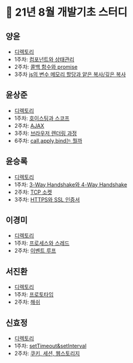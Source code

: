 # 🍫 21년 8월 개발기초 스터디

## 양윤

- [디렉토리](https://github.com/prgrms-web-devcourse/FE-August-study/tree/Week1/Yohan%5DStudy/%5B1%EA%B8%B0-B%5D%EC%96%91%EC%9C%A4)
- 1주차: [컴포넌트와 상태관리](https://github.com/prgrms-web-devcourse/FE-August-study/blob/Week1/Yohan%5DStudy/%5B1%EA%B8%B0-B%5D%EC%96%91%EC%9C%A4/%EC%BB%B4%ED%8F%AC%EB%84%8C%ED%8A%B8%EC%99%80%20%EC%83%81%ED%83%9C%EA%B4%80%EB%A6%AC.md)
- 2주차: [콜백 함수와 promise](https://velog.io/@yooon26/%EC%9E%90%EB%B0%94%EC%8A%A4%ED%81%AC%EB%A6%BD%ED%8A%B8%EC%9D%98-%EB%B9%84%EB%8F%99%EA%B8%B0-%EC%B2%98%EB%A6%AC1-%EC%BD%9C%EB%B0%B1%ED%95%A8%EC%88%98%EC%99%80-Promise%EC%9D%98-%EA%B8%B0%EB%B3%B8-%EC%82%AC%EC%9A%A9%EB%B2%95)
- 3주차 [js의 변수 메모리 할당과 얕은 복사/깊은 복사](https://velog.io/@yooon26/%EC%9E%90%EB%B0%94%EC%8A%A4%ED%81%AC%EB%A6%BD%ED%8A%B8%EC%9D%98-%EB%A9%94%EB%AA%A8%EB%A6%AC-%EA%B9%8A%EC%9D%80-%EB%B3%B5%EC%82%AC-%EC%96%95%EC%9D%80-%EB%B3%B5%EC%82%AC)

## 윤상준

- [디렉토리](https://github.com/prgrms-web-devcourse/FE-August-study/tree/Week1/Yohan%5DStudy/%5B1%EA%B8%B0-B%5D%EC%9C%A4%EC%83%81%EC%A4%80)
- 1주차: [호이스팅과 스코프](https://github.com/prgrms-web-devcourse/FE-August-study/blob/Week1/Yohan%5DStudy/%5B1%EA%B8%B0-B%5D%EC%9C%A4%EC%83%81%EC%A4%80/%ED%98%B8%EC%9D%B4%EC%8A%A4%ED%8C%85%20%EA%B3%BC%20%EC%8A%A4%EC%BD%94%ED%94%84%201%EC%A3%BC%EC%B0%A8%EC%8A%A4%ED%84%B0%EB%94%94.md)
- 2주차: [AJAX](https://velog.io/@alajillo/AJAX)
- 3주차: [브라우저 렌더링 과정](https://github.com/prgrms-web-devcourse/FE-August-study/blob/Week1/Yohan%5DStudy/%5B1%EA%B8%B0-B%5D%EC%9C%A4%EC%83%81%EC%A4%80/%EB%B8%8C%EB%9D%BC%EC%9A%B0%EC%A0%80%EB%A0%8C%EB%8D%94%EB%A7%81%EA%B3%BC%EC%A0%95%203%EC%A3%BC%EC%B0%A8%20%EC%8A%A4%ED%84%B0%EB%94%94.md)
- 6주차: [call,apply,bind는 뭘까](https://github.com/prgrms-web-devcourse/FE-August-study/blob/Week1/Yohan%5DStudy/%5B1%EA%B8%B0-B%5D%EC%9C%A4%EC%83%81%EC%A4%80/call%2Capply%2Cbind%EB%8A%94%20%EB%AD%98%EA%B9%8C%206%EC%A3%BC%EC%B0%A8%EC%8A%A4%ED%84%B0%EB%94%94.md)

## 윤승록

- [디렉토리](https://github.com/prgrms-web-devcourse/FE-August-study/tree/Week1/Yohan%5DStudy/%5B1%EA%B8%B0-B%5D%EC%9C%A4%EC%8A%B9%EB%A1%9D)
- 1주차: [3-Way Handshake와 4-Way Handshake](https://github.com/prgrms-web-devcourse/FE-August-study/blob/Week1/Yohan%5DStudy/%5B1%EA%B8%B0-B%5D%EC%9C%A4%EC%8A%B9%EB%A1%9D/TCP_3wayHandshake_4wayHandshake.md)
- 2주차: [TCP 소켓](https://github.com/prgrms-web-devcourse/FE-August-study/blob/Week1/Yohan%5DStudy/%5B1%EA%B8%B0-B%5D%EC%9C%A4%EC%8A%B9%EB%A1%9D/TCP_Socket.md)
- 3주차: [HTTPS와 SSL 인증서](https://github.com/prgrms-web-devcourse/FE-August-study/blob/Week1/Yohan%5DStudy/%5B1%EA%B8%B0-B%5D%EC%9C%A4%EC%8A%B9%EB%A1%9D/HTTPS_SSL_certificate.md)

## 이경미

- [디렉토리](https://github.com/prgrms-web-devcourse/FE-August-study/tree/Week1/Yohan%5DStudy/%5B1%EA%B8%B0-B%5D%20%EC%9D%B4%EA%B2%BD%EB%AF%B8)
- 1주차: [프로세스와 스레드](https://github.com/prgrms-web-devcourse/FE-August-study/blob/Week1/Yohan%5DStudy/%5B1%EA%B8%B0-B%5D%20%EC%9D%B4%EA%B2%BD%EB%AF%B8/%5BOS%5D%ED%94%84%EB%A1%9C%EC%84%B8%EC%8A%A4%EC%99%80%20%EC%8A%A4%EB%A0%88%EB%93%9C.md)
- 2주차: [이벤트 루프](https://github.com/prgrms-web-devcourse/FE-August-study/blob/Week1/Yohan%5DStudy/%5B1%EA%B8%B0-B%5D%20%EC%9D%B4%EA%B2%BD%EB%AF%B8/%5BJS%5D%EC%9D%B4%EB%B2%A4%ED%8A%B8%EB%A3%A8%ED%94%84.md)

## 서진환

- [디렉토리](https://github.com/prgrms-web-devcourse/FE-August-study/tree/Week1/Yohan%5DStudy/%5B1%EA%B8%B0-A%5D%20%EC%84%9C%EC%A7%84%ED%99%98_1%EC%A3%BC%EC%B0%A8%20%EC%8A%A4%ED%84%B0%EB%94%94)
- 1주차: [프로토타입](https://github.com/prgrms-web-devcourse/FE-August-study/blob/Week1/Yohan%5DStudy/%5B1%EA%B8%B0-A%5D%20%EC%84%9C%EC%A7%84%ED%99%98_1%EC%A3%BC%EC%B0%A8%20%EC%8A%A4%ED%84%B0%EB%94%94/%ED%94%84%EB%A1%9C%ED%86%A0%ED%83%80%EC%9E%85.md)
- 2주차: [해쉬](https://github.com/prgrms-web-devcourse/FE-August-study/blob/Week1/Yohan%5DStudy/%5B1%EA%B8%B0-A%5D%20%EC%84%9C%EC%A7%84%ED%99%98/%ED%95%B4%EC%8B%9C.md)

## 신효정

- [디렉토리](https://github.com/prgrms-web-devcourse/FE-August-study/tree/Week1/Yohan%5DStudy/%5B1%EA%B8%B0-A%5D%20%EC%8B%A0%ED%9A%A8%EC%A0%95)
- 1주차: [setTimeout&setInterval](https://github.com/prgrms-web-devcourse/FE-August-study/blob/Week1/Yohan%5DStudy/%5B1%EA%B8%B0-A%5D%20%EC%8B%A0%ED%9A%A8%EC%A0%95/setTimeout%26setInterval.md)
- 2주차: [쿠키, 세션, 웹스토리지](https://github.com/prgrms-web-devcourse/FE-August-study/blob/Week1/Yohan%5DStudy/%5B1%EA%B8%B0-A%5D%20%EC%8B%A0%ED%9A%A8%EC%A0%95/%EC%BF%A0%ED%82%A4%2C%EC%84%B8%EC%85%98%2C%20%EC%9B%B9%EC%8A%A4%ED%86%A0%EB%A6%AC%EC%A7%80.md)
